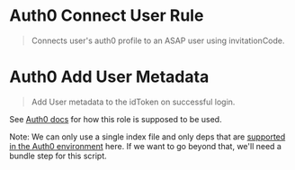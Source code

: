 # Auth0 Connect User Rule

> Connects user's auth0 profile to an ASAP user using invitationCode.

# Auth0 Add User Metadata

> Add User metadata to the idToken on successful login.

See [Auth0 docs](../../docs/config/auth0) for how this role is supposed to be used.

Note: We can only use a single index file and only deps that are [supported in the Auth0 environment](https://auth0-extensions.github.io/canirequire/) here. If we want to go beyond that, we'll need a bundle step for this script.
